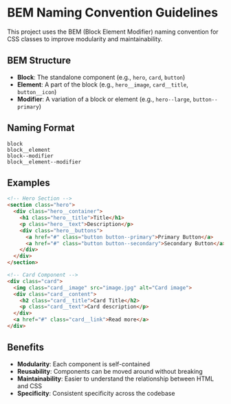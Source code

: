 # BEM Naming Convention Guidelines

This project uses the BEM (Block Element Modifier) naming convention for CSS classes to improve modularity and maintainability.

## BEM Structure

- **Block**: The standalone component (e.g., `hero`, `card`, `button`)
- **Element**: A part of the block (e.g., `hero__image`, `card__title`, `button__icon`)
- **Modifier**: A variation of a block or element (e.g., `hero--large`, `button--primary`)

## Naming Format

```
block
block__element
block--modifier
block__element--modifier
```

## Examples

```html
<!-- Hero Section -->
<section class="hero">
  <div class="hero__container">
    <h1 class="hero__title">Title</h1>
    <p class="hero__text">Description</p>
    <div class="hero__buttons">
      <a href="#" class="button button--primary">Primary Button</a>
      <a href="#" class="button button--secondary">Secondary Button</a>
    </div>
  </div>
</section>

<!-- Card Component -->
<div class="card">
  <img class="card__image" src="image.jpg" alt="Card image">
  <div class="card__content">
    <h2 class="card__title">Card Title</h2>
    <p class="card__text">Card description</p>
  </div>
  <a href="#" class="card__link">Read more</a>
</div>
```

## Benefits

- **Modularity**: Each component is self-contained
- **Reusability**: Components can be moved around without breaking
- **Maintainability**: Easier to understand the relationship between HTML and CSS
- **Specificity**: Consistent specificity across the codebase
